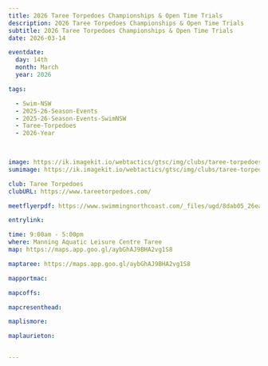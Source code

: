 ```yaml
---
title: 2026 Taree Torpedoes Championships & Open Time Trials
description: 2026 Taree Torpedoes Championships & Open Time Trials
subtitle: 2026 Taree Torpedoes Championships & Open Time Trials
date: 2026-03-14

eventdate:
  day: 14th
  month: March
  year: 2026

tags:

  - Swim-NSW
  - 2025-26-Season-Events
  - 2025-26-Season-Events-SwimNSW
  - Taree-Torpedoes
  - 2026-Year
 


image: https://ik.imagekit.io/webtactics/gtsc/img/clubs/taree-torpedoes-600x400.jpg
sumimage: https://ik.imagekit.io/webtactics/gtsc/img/clubs/taree-torpedoes-400x600.jpg

club: Taree Torpedoes
clubURL: https://www.tareetorpedoes.com/

meetflyerpdf: https://www.swimmingnorthcoast.com/_files/ugd/8dab05_26eabd1bd0ea4a69a414eafba2708ccf.pdf

entrylink: 

time: 9:00am - 5:00pm
where: Manning Aquatic Leisure Centre Taree
map: https://maps.app.goo.gl/aybGhAJ9BHA2vg1S8

maptaree: https://maps.app.goo.gl/aybGhAJ9BHA2vg1S8

mapportmac:

mapcoffs:

mapcresenthead:

maplismore: 

maplaurieton: 


---
```



